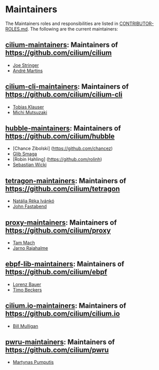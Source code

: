 # Maintainers

The Maintainers roles and responsibilities are listed in [CONTRIBUTOR-ROLES.md](/CONTRIBUTOR-ROLES.md#maintainers). The following are the current maintainers:

## [cilium-maintainers]: Maintainers of https://github.com/cilium/cilium

* [Joe Stringer](https://github.com/joestringer)
* [André Martins](https://github.com/aanm)

## [cilium-cli-maintainers]: Maintainers of https://github.com/cilium/cilium-cli

* [Tobias Klauser](https://github.com/tklauser)
* [Michi Mutsuzaki](https://github.com/michi-covalent)

## [hubble-maintainers]: Maintainers of https://github.com/cilium/hubble

* [Chance Zibolski] (https://github.com/chancez)
* [Glib Smaga](https://github.com/glibsm)
* [Robin Hahling] (https://github.com/rolinh)
* [Sebastian Wicki](https://github.com/gandro)

## [tetragon-maintainers]: Maintainers of https://github.com/cilium/tetragon

* [Natália Réka Ivánkó](https://github.com/sharlns)
* [John Fastabend](https://github.com/jrfastab)

## [proxy-maintainers]: Maintainers of https://github.com/cilium/proxy

* [Tam Mach](https://github.com/sayboras)
* [Jarno Rajahalme](https://github.com/jrajahalme)

## [ebpf-lib-maintainers]: Maintainers of https://github.com/cilium/ebpf

* [Lorenz Bauer](https://github.com/lmb)
* [Timo Beckers](https://github.com/ti-mo)

## [cilium.io-maintainers]: Maintainers of https://github.com/cilium/cilium.io

* [Bill Mulligan](https://github.com/xmulligan)

## [pwru-maintainers]: Maintainers of https://github.com/cilium/pwru

* [Martynas Pumputis](https://github.com/brb)

[cilium-cli-maintainers]: https://github.com/orgs/cilium/teams/cilium-cli-maintainers
[cilium-maintainers]: https://github.com/orgs/cilium/teams/cilium-maintainers
[cilium.io-maintainers]: https://github.com/orgs/cilium/teams/cilium-io-maintainers
[ebpf-lib-maintainers]: https://github.com/orgs/cilium/teams/ebpf-lib-maintainers
[hubble-maintainers]: https://github.com/orgs/cilium/teams/hubble-maintainers
[proxy-maintainers]: https://github.com/orgs/cilium/teams/proxy-maintainers
[pwru-maintainers]: https://github.com/orgs/cilium/teams/pwru-maintainers
[tetragon-maintainers]: https://github.com/orgs/cilium/teams/tetragon-maintainers
